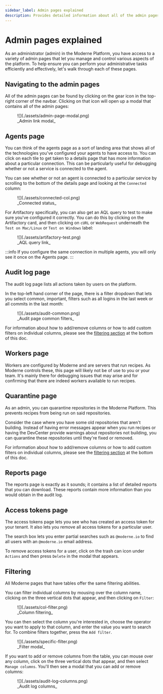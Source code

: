 ```yaml
---
sidebar_label: Admin pages explained
description: Provides detailed information about all of the admin pages.
---
```


# Admin pages explained

As an administrator (admin) in the Moderne Platform, you have access to a variety of admin pages that let you manage and control various aspects of the platform. To help ensure you can perform your administrative tasks efficiently and effectively, let's walk through each of these pages.

## Navigating to the admin pages

All of the admin pages can be found by clicking on the gear icon in the top-right corner of the navbar. Clicking on that icon will open up a modal that contains all of the admin pages:

<figure>
  ![](./assets/admin-page-modal.png)
  <figcaption>_Admin link modal_</figcaption>
</figure>

## Agents page 

You can think of the agents page as a sort of landing area that shows all of the technologies you've configured your agents to have access to. You can click on each tile to get taken to a details page that has more information about a particular connection. This can be particularly useful for debugging whether or not a service is connected to the agent. 

You can see whether or not an agent is connected to a particular service by scrolling to the bottom of the details page and looking at the `Connected` column:

<figure>
  ![](./assets/connected-col.png)
  <figcaption>_Connected status_</figcaption>
</figure>

For Artifactory specifically, you can also get an AQL query to test to make sure you've configured it correctly. You can do this by clicking on the Artifactory card, and then clicking on `cURL` or `WebRequest` underneath the `Test on Mac/Linux` or `Test on Windows` label:

<figure>
  ![](./assets/artifactory-test.png)
  <figcaption>_AQL query link_</figcaption>
</figure>

:::info
If you configure the same connection in multiple agents, you will only see it once on the Agents page.
:::

## Audit log page

The audit log page lists all actions taken by users on the platform.

In the top-left hand corner of the page, there is a filter dropdown that lets you select common, important, filters such as all logins in the last week or all commits in the last month:

<figure>
  ![](./assets/audit-common.png)
  <figcaption>_Audit page common filters_</figcaption>
</figure>

For information about how to add/remove columns or how to add custom filters on individual columns, please see the [filtering section](#filtering) at the bottom of this doc.

## Workers page

Workers are configured by Moderne and are servers that run recipes. As Moderne controls these, this page will likely not be of use to you or your team. It's mainly there for debugging issues that may arise and for confirming that there are indeed workers available to run recipes.

## Quarantine page

As an admin, you can quarantine repositories in the Moderne Platform. This prevents recipes from being run on said repositories.

Consider the case where you have some old repositories that aren't building. Instead of having error messages appear when you run recipes or having the DevCenter provide warnings about repositories not building, you can quarantine these repositories until they're fixed or removed.

For information about how to add/remove columns or how to add custom filters on individual columns, please see the [filtering section](#filtering) at the bottom of this doc.

## Reports page

The reports page is exactly as it sounds; it contains a list of detailed reports that you can download. These reports contain more information than you would obtain in the audit log. 

## Access tokens page

The access tokens page lets you see who has created an access token for your tenant. It also lets you remove all access tokens for a particular user.

The search box lets you enter partial searches such as `@moderne.io` to find all users with an `@moderne.io` email address.

To remove access tokens for a user, click on the trash can icon under `Actions` and then press `Delete` in the modal that appears.

## Filtering

All Moderne pages that have tables offer the same filtering abilities.

You can filter individual columns by mousing over the column name, clicking on the three vertical dots that appear, and then clicking on `Filter`:

<figure>
  ![](./assets/col-filter.png)
  <figcaption>_Column filtering_</figcaption>
</figure>

You can then select the column you're interested in, choose the operator you want to apply to that column, and enter the value you want to search for. To combine filters together, press the `Add filter`.

<figure>
  ![](./assets/specific-filter.png)
  <figcaption>_Filter modal_</figcaption>
</figure>

If you want to add or remove columns from the table, you can mouse over any column, click on the three vertical dots that appear, and then select `Manage columns`. You'll then see a modal that you can add or remove columns: 

<figure>
  ![](./assets/audit-log-columns.png)
  <figcaption>_Audit log columns_</figcaption>
</figure>